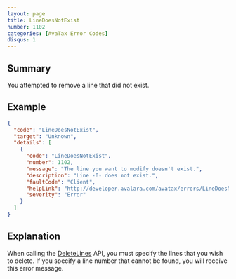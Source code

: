 ```yaml
---
layout: page
title: LineDoesNotExist
number: 1102
categories: [AvaTax Error Codes]
disqus: 1
---
```


## Summary

You attempted to remove a line that did not exist.

## Example

```json
{
  "code": "LineDoesNotExist",
  "target": "Unknown",
  "details": [
    {
      "code": "LineDoesNotExist",
      "number": 1102,
      "message": "The line you want to modify doesn't exist.",
      "description": "Line -0- does not exist.",
      "faultCode": "Client",
      "helpLink": "http://developer.avalara.com/avatax/errors/LineDoesNotExist",
      "severity": "Error"
    }
  ]
}
```

## Explanation

When calling the [DeleteLines](/api-reference/avatax/rest/v2/methods/Transactions/DeleteLines/) API, you must specify the lines that you wish to delete.  If you specify a line number that cannot be found, you will receive this error message.
